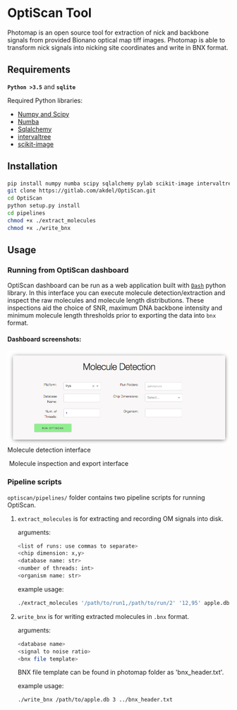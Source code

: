 # OptiScan Tool

Photomap is an open source tool for extraction of nick and backbone signals from provided Bionano optical map tiff images. Photomap is able to transform nick signals into nicking site coordinates and write in BNX format.


## Requirements

**`Python >3.5`** and 
**`sqlite`**

Required Python libraries:

* [Numpy and Scipy](http://www.numpy.org)
* [Numba](http://numba.pydata.org)
* [Sqlalchemy](https://www.sqlalchemy.org)
* [intervaltree](https://pypi.org/project/intervaltree)
* [scikit-image](https://scikit-image.org)


## Installation

```bash
pip install numpy numba scipy sqlalchemy pylab scikit-image intervaltree
git clone https://gitlab.com/akdel/OptiScan.git
cd OptiScan
python setup.py install
cd pipelines
chmod +x ./extract_molecules
chmod +x ./write_bnx
```

## Usage

### Running from OptiScan dashboard
OptiScan dashboard can be run as a web application built with [`Dash`](https://github.com/dashpay/dash) python library. In this interface you can execute molecule detection/extraction and inspect the raw molecules and molecule length distributions. These inspections aid the choice of SNR, maximum DNA backbone intensity and minimum molecule length thresholds prior to exporting the data into `bnx` format.

#### Dashboard screenshots:

![](screenshot1.png)
Molecule detection interface

![]()
Molecule inspection and export interface

### Pipeline scripts
`optiscan/pipelines/` folder contains two pipeline scripts for running OptiScan.


1. `extract_molecules` is for extracting and recording OM signals into disk.

    arguments: 
    ```bash
    <list of runs: use commas to separate> 
    <chip dimension: x,y> 
    <database name: str>
    <number of threads: int> 
    <organism name: str>
    ```

    example usage:

    ```bash
    ./extract_molecules '/path/to/run1,/path/to/run/2' '12,95' apple.db 10 apple
    ```

2. `write_bnx` is for writing extracted molecules in `.bnx` format.
    
    arguments:
    ```bash 
    <database name> 
    <signal to noise ratio> 
    <bnx file template>
    ```

    BNX file template can be found in photomap folder as 'bnx_header.txt'.
    
    example usage:
    ```bash
    ./write_bnx /path/to/apple.db 3 ../bnx_header.txt
    ```